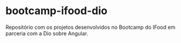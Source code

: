 # bootcamp-ifood-dio
Repositório com os projetos desenvolvidos no Bootcamp do IFood em parceria com a Dio sobre Angular.
